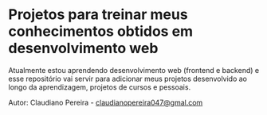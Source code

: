 # Projetos para treinar meus conhecimentos obtidos em desenvolvimento web

Atualmente estou aprendendo desenvolvimento web (frontend e backend) e esse repositório vai servir para adicionar meus projetos desenvolvido ao longo da aprendizagem, projetos de cursos e pessoais.

Autor: Claudiano Pereira - claudianopereira047@gmal.com

